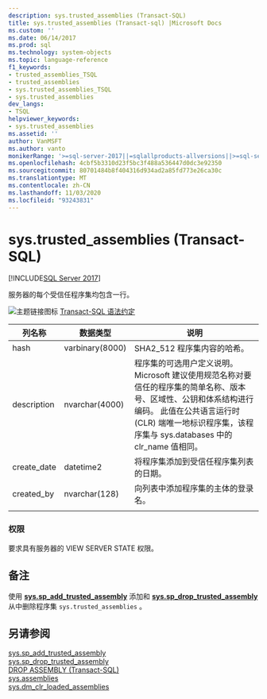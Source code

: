 ```yaml
---
description: sys.trusted_assemblies (Transact-SQL)
title: sys.trusted_assemblies (Transact-sql) |Microsoft Docs
ms.custom: ''
ms.date: 06/14/2017
ms.prod: sql
ms.technology: system-objects
ms.topic: language-reference
f1_keywords:
- trusted_assemblies_TSQL
- trusted_assemblies
- sys.trusted_assemblies_TSQL
- sys.trusted_assemblies
dev_langs:
- TSQL
helpviewer_keywords:
- sys.trusted_assemblies
ms.assetid: ''
author: VanMSFT
ms.author: vanto
monikerRange: '>=sql-server-2017||=sqlallproducts-allversions||>=sql-server-linux-2017||=azuresqldb-mi-current'
ms.openlocfilehash: 4cbf5b3310d23f5bc3f488a536447d0dc3e92350
ms.sourcegitcommit: 80701484b8f404316d934ad2a85fd773e26ca30c
ms.translationtype: MT
ms.contentlocale: zh-CN
ms.lasthandoff: 11/03/2020
ms.locfileid: "93243831"
---
```

# <a name="systrusted_assemblies-transact-sql"></a>sys.trusted_assemblies (Transact-SQL)  
[!INCLUDE[SQL Server 2017](../../includes/applies-to-version/sqlserver2017.md)]

服务器的每个受信任程序集均包含一行。

 ![主题链接图标](../../database-engine/configure-windows/media/topic-link.gif "主题链接图标") [Transact-SQL 语法约定](../../t-sql/language-elements/transact-sql-syntax-conventions-transact-sql.md)  


|列名称 |数据类型 |说明 |
|--- |--- |--- |
|hash |varbinary(8000) |SHA2_512 程序集内容的哈希。 |
|description |nvarchar(4000) |程序集的可选用户定义说明。 Microsoft 建议使用规范名称对要信任的程序集的简单名称、版本号、区域性、公钥和体系结构进行编码。 此值在公共语言运行时 (CLR) 端唯一地标识程序集，该程序集与 sys.databases 中的 clr_name 值相同。 |
|create_date |datetime2 |将程序集添加到受信任程序集列表的日期。 |
|created_by |nvarchar(128) |向列表中添加程序集的主体的登录名。 |
| | | |

### <a name="permissions"></a>权限  
 要求具有服务器的 VIEW SERVER STATE 权限。  
 
## <a name="remarks"></a>备注  
使用 **[sys.sp_add_trusted_assembly](../../relational-databases/system-stored-procedures/sys-sp-add-trusted-assembly-transact-sql.md)** 添加和 **[sys.sp_drop_trusted_assembly](../../relational-databases/system-stored-procedures/sys-sp-drop-trusted-assembly-transact-sql.md)** 从中删除程序集 `sys.trusted_assemblies` 。

## <a name="see-also"></a>另请参阅  
  [sys.sp_add_trusted_assembly](../../relational-databases/system-stored-procedures/sys-sp-add-trusted-assembly-transact-sql.md)  
  [sys.sp_drop_trusted_assembly](../../relational-databases/system-stored-procedures/sys-sp-drop-trusted-assembly-transact-sql.md)  
  [DROP ASSEMBLY (Transact-SQL)](../../t-sql/statements/drop-assembly-transact-sql.md)  
  [sys.assemblies](../../relational-databases/system-catalog-views/sys-assemblies-transact-sql.md)  
  [sys.dm_clr_loaded_assemblies](../../relational-databases/system-dynamic-management-views/sys-dm-clr-loaded-assemblies-transact-sql.md)  

